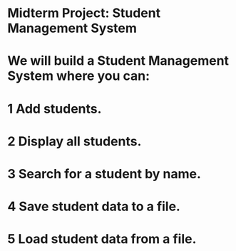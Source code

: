 <!-- @format -->

# Midterm Project: Student Management System

# We will build a Student Management System where you can:

# 1 Add students.

# 2 Display all students.

# 3 Search for a student by name.

# 4 Save student data to a file.

# 5 Load student data from a file.
